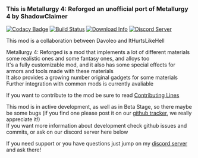 ### This is Metallurgy 4: Reforged an unofficial port of Metallurgy 4 by ShadowClaimer

[![Codacy Badge](https://api.codacy.com/project/badge/Grade/c4c6bd3c00ec4aff9113951ae80ab245)](https://app.codacy.com/app/Davoleo/Metallurgy-4-Reforged?utm_source=github.com&utm_medium=referral&utm_content=Davoleo/Metallurgy-4-Reforged&utm_campaign=Badge_Grade_Dashboard)
[![Build Status](https://travis-ci.com/Davoleo/Metallurgy-4-Reforged.svg?branch=1.12.2)](https://travis-ci.com/Davoleo/Metallurgy-4-Reforged)
[![Download Info](http://cf.way2muchnoise.eu/full_300890_downloads.svg)](https://minecraft.curseforge.com/projects/metallurgy-4-reforged)
[![Discord Server](https://img.shields.io/discord/473145328439132160.svg?colorB=%237289da&label=discord)](https://discord.gg/MFCdYDY)

This mod is a collaboration between Davoleo and ItHurtsLikeHell

Metallurgy 4: Reforged is a mod that implements a lot of different materials some realistic ones and some fantasy ones, and alloys too<br>
It's a fully customizable mod, and it also has some special effects for armors and tools made with these materials<br>
It also provides a growing number original gadgets for some materials<br>
Further integration with common mods is currently avaliable<br>

If you want to contribute to the mod be sure to read [Contributing Lines](https://github.com/Davoleo/Metallurgy-4-Reforged/blob/1.12.2/CONTRIBUTING.md)

This mod is in active development, as well as in Beta Stage, so there maybe be some bugs (if you find one please post it on our [github tracker](https://github.com/Davoleo/Metallurgy-4-Reforged/issues), we really appreciate it!)<br>
If you want more information about development check github issues and commits, or ask on our discord server here below

If you need support or you have questions just jump on my [discord server](https://discord.gg/MFCdYDY) and ask there!
